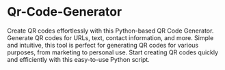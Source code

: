 # Qr-Code-Generator
 Create QR codes effortlessly with this Python-based QR Code Generator. Generate QR codes for URLs, text, contact information, and more. Simple and intuitive, this tool is perfect for generating QR codes for various purposes, from marketing to personal use. Start creating QR codes quickly and efficiently with this easy-to-use Python script.
